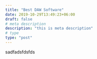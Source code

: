 ```yaml
---
title: "Best DAW Software"
date: 2019-10-29T13:49:23+06:00
draft: false
# meta description
description: "this is meta description"
# type
type: "post"
---
```

sadfadsfdsfds
